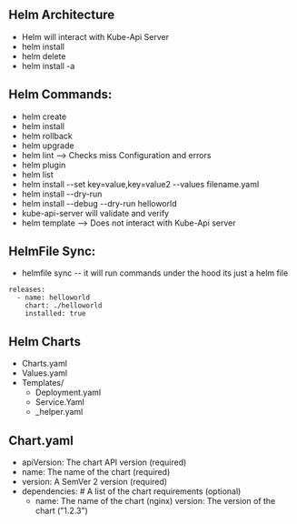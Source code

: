 ## **Helm Architecture**
- Helm will interact with Kube-Api Server
- helm install 
- helm delete
- helm install -a

## Helm Commands:
- helm create
- helm install
- helm rollback
- helm upgrade
- helm lint --> Checks miss Configuration and errors
- helm plugin
- helm list
- helm install --set key=value,key=value2 --values filename.yaml
- helm install --dry-run 
- helm install --debug --dry-run helloworld
- kube-api-server will validate and verify 
- helm template --> Does not interact with Kube-Api server

## HelmFile Sync:
- helmfile sync -- it will run commands under the hood its just a helm file
```
releases:
  - name: helloworld
    chart: ./helloworld
    installed: true
```
## Helm Charts 
- Charts.yaml
- Values.yaml
- Templates/
  - Deployment.yaml
  - Service.Yaml
  - _helper.yaml

## Chart.yaml
- apiVersion: The chart API version (required)
- name: The name of the chart (required)
- version: A SemVer 2 version (required)
- dependencies: # A list of the chart requirements (optional)
  - name: The name of the chart (nginx)
    version: The version of the chart ("1.2.3")